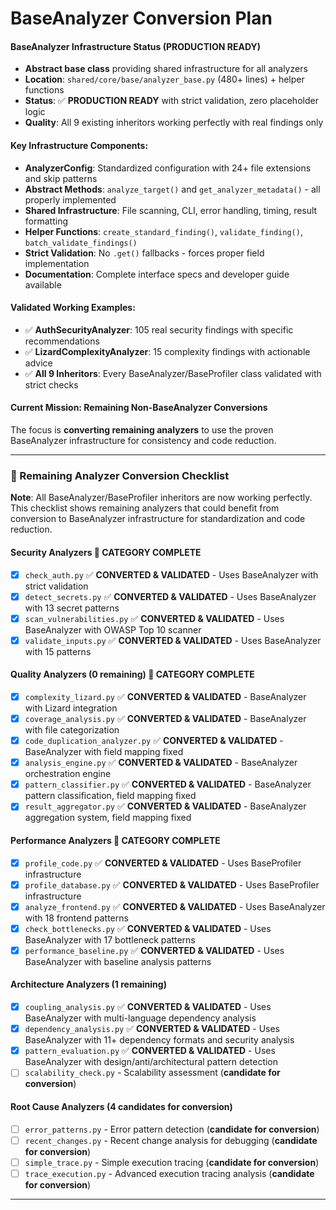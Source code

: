 # BaseAnalyzer Conversion Plan

#### BaseAnalyzer Infrastructure Status (PRODUCTION READY)

- **Abstract base class** providing shared infrastructure for all analyzers
- **Location**: `shared/core/base/analyzer_base.py` (480+ lines) + helper functions
- **Status**: ✅ **PRODUCTION READY** with strict validation, zero placeholder logic
- **Quality**: All 9 existing inheritors working perfectly with real findings only

#### Key Infrastructure Components:

- **AnalyzerConfig**: Standardized configuration with 24+ file extensions and skip patterns
- **Abstract Methods**: `analyze_target()` and `get_analyzer_metadata()` - all properly implemented
- **Shared Infrastructure**: File scanning, CLI, error handling, timing, result formatting
- **Helper Functions**: `create_standard_finding()`, `validate_finding()`, `batch_validate_findings()`
- **Strict Validation**: No `.get()` fallbacks - forces proper field implementation
- **Documentation**: Complete interface specs and developer guide available

#### Validated Working Examples:

- ✅ **AuthSecurityAnalyzer**: 105 real security findings with specific recommendations
- ✅ **LizardComplexityAnalyzer**: 15 complexity findings with actionable advice
- ✅ **All 9 Inheritors**: Every BaseAnalyzer/BaseProfiler class validated with strict checks

#### Current Mission: Remaining Non-BaseAnalyzer Conversions

The focus is **converting remaining analyzers** to use the proven BaseAnalyzer infrastructure for consistency and code reduction.

---

### 🎯 Remaining Analyzer Conversion Checklist

**Note**: All BaseAnalyzer/BaseProfiler inheritors are now working perfectly. This checklist shows remaining analyzers that could benefit from conversion to BaseAnalyzer infrastructure for standardization and code reduction.

#### Security Analyzers 🎉 **CATEGORY COMPLETE**

- [x] `check_auth.py` ✅ **CONVERTED & VALIDATED** - Uses BaseAnalyzer with strict validation
- [x] `detect_secrets.py` ✅ **CONVERTED & VALIDATED** - Uses BaseAnalyzer with 13 secret patterns
- [x] `scan_vulnerabilities.py` ✅ **CONVERTED & VALIDATED** - Uses BaseAnalyzer with OWASP Top 10 scanner
- [x] `validate_inputs.py` ✅ **CONVERTED & VALIDATED** - Uses BaseAnalyzer with 15 patterns

#### Quality Analyzers (0 remaining) 🎉 **CATEGORY COMPLETE**

- [x] `complexity_lizard.py` ✅ **CONVERTED & VALIDATED** - BaseAnalyzer with Lizard integration
- [x] `coverage_analysis.py` ✅ **CONVERTED & VALIDATED** - BaseAnalyzer with file categorization
- [x] `code_duplication_analyzer.py` ✅ **CONVERTED & VALIDATED** - BaseAnalyzer with field mapping fixed
- [x] `analysis_engine.py` ✅ **CONVERTED & VALIDATED** - BaseAnalyzer orchestration engine
- [x] `pattern_classifier.py` ✅ **CONVERTED & VALIDATED** - BaseAnalyzer pattern classification, field mapping fixed
- [x] `result_aggregator.py` ✅ **CONVERTED & VALIDATED** - BaseAnalyzer aggregation system, field mapping fixed

#### Performance Analyzers 🎉 **CATEGORY COMPLETE**

- [x] `profile_code.py` ✅ **CONVERTED & VALIDATED** - Uses BaseProfiler infrastructure
- [x] `profile_database.py` ✅ **CONVERTED & VALIDATED** - Uses BaseProfiler infrastructure
- [x] `analyze_frontend.py` ✅ **CONVERTED & VALIDATED** - Uses BaseAnalyzer with 18 frontend patterns
- [x] `check_bottlenecks.py` ✅ **CONVERTED & VALIDATED** - Uses BaseAnalyzer with 17 bottleneck patterns
- [x] `performance_baseline.py` ✅ **CONVERTED & VALIDATED** - Uses BaseAnalyzer with baseline analysis patterns

#### Architecture Analyzers (1 remaining)

- [x] `coupling_analysis.py` ✅ **CONVERTED & VALIDATED** - Uses BaseAnalyzer with multi-language dependency analysis
- [x] `dependency_analysis.py` ✅ **CONVERTED & VALIDATED** - Uses BaseAnalyzer with 11+ dependency formats and security analysis
- [x] `pattern_evaluation.py` ✅ **CONVERTED & VALIDATED** - Uses BaseAnalyzer with design/anti/architectural pattern detection
- [ ] `scalability_check.py` - Scalability assessment (**candidate for conversion**)

#### Root Cause Analyzers (4 candidates for conversion)

- [ ] `error_patterns.py` - Error pattern detection (**candidate for conversion**)
- [ ] `recent_changes.py` - Recent change analysis for debugging (**candidate for conversion**)
- [ ] `simple_trace.py` - Simple execution tracing (**candidate for conversion**)
- [ ] `trace_execution.py` - Advanced execution tracing analysis (**candidate for conversion**)

---
